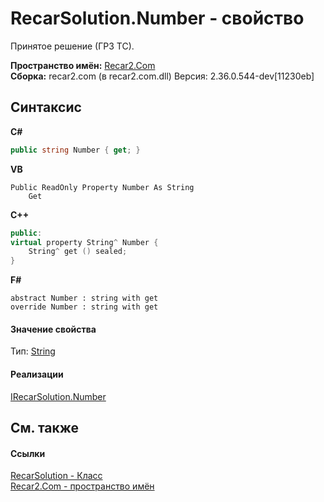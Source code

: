 # RecarSolution.Number - свойство
 

Принятое решение (ГРЗ ТС).

**Пространство имён:**&nbsp;<a href="68726a4f-5108-9c67-8918-cc6a6e73f216">Recar2.Com</a><br />**Сборка:**&nbsp;recar2.com (в recar2.com.dll) Версия: 2.36.0.544-dev[11230eb]

## Синтаксис

**C#**<br />
``` C#
public string Number { get; }
```

**VB**<br />
``` VB
Public ReadOnly Property Number As String
	Get
```

**C++**<br />
``` C++
public:
virtual property String^ Number {
	String^ get () sealed;
}
```

**F#**<br />
``` F#
abstract Number : string with get
override Number : string with get
```


#### Значение свойства
Тип:&nbsp;<a href="http://msdn2.microsoft.com/ru-ru/library/s1wwdcbf" target="_blank">String</a>

#### Реализации
<a href="fb96e5b8-a6e9-4ddd-bcf3-7aedb8c72bdc">IRecarSolution.Number</a><br />

## См. также


#### Ссылки
<a href="e14aa29d-ef2f-13de-5e80-a958cdec2097">RecarSolution - Класс</a><br /><a href="68726a4f-5108-9c67-8918-cc6a6e73f216">Recar2.Com - пространство имён</a><br />